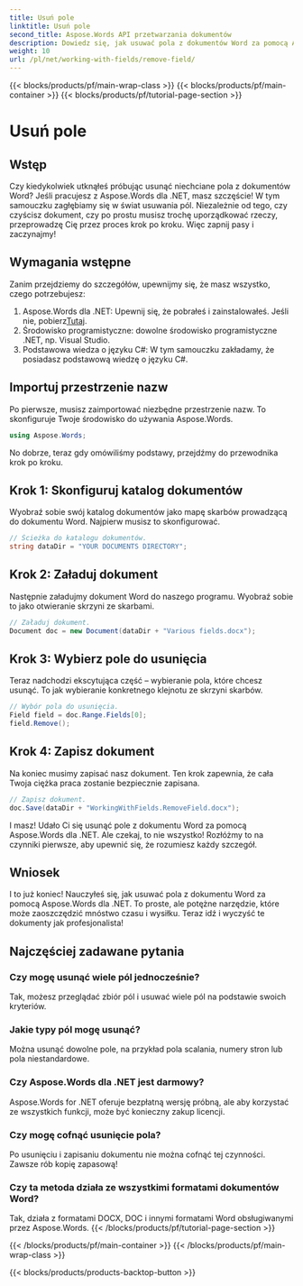 ```yaml
---
title: Usuń pole
linktitle: Usuń pole
second_title: Aspose.Words API przetwarzania dokumentów
description: Dowiedz się, jak usuwać pola z dokumentów Word za pomocą Aspose.Words dla .NET w tym szczegółowym przewodniku krok po kroku. Idealne dla deweloperów i zarządzania dokumentami.
weight: 10
url: /pl/net/working-with-fields/remove-field/
---
```


{{< blocks/products/pf/main-wrap-class >}}
{{< blocks/products/pf/main-container >}}
{{< blocks/products/pf/tutorial-page-section >}}

# Usuń pole

## Wstęp

Czy kiedykolwiek utknąłeś próbując usunąć niechciane pola z dokumentów Word? Jeśli pracujesz z Aspose.Words dla .NET, masz szczęście! W tym samouczku zagłębiamy się w świat usuwania pól. Niezależnie od tego, czy czyścisz dokument, czy po prostu musisz trochę uporządkować rzeczy, przeprowadzę Cię przez proces krok po kroku. Więc zapnij pasy i zaczynajmy!

## Wymagania wstępne

Zanim przejdziemy do szczegółów, upewnijmy się, że masz wszystko, czego potrzebujesz:

1.  Aspose.Words dla .NET: Upewnij się, że pobrałeś i zainstalowałeś. Jeśli nie, pobierz[Tutaj](https://releases.aspose.com/words/net/).
2. Środowisko programistyczne: dowolne środowisko programistyczne .NET, np. Visual Studio.
3. Podstawowa wiedza o języku C#: W tym samouczku zakładamy, że posiadasz podstawową wiedzę o języku C#.

## Importuj przestrzenie nazw

Po pierwsze, musisz zaimportować niezbędne przestrzenie nazw. To skonfiguruje Twoje środowisko do używania Aspose.Words.

```csharp
using Aspose.Words;
```

No dobrze, teraz gdy omówiliśmy podstawy, przejdźmy do przewodnika krok po kroku.

## Krok 1: Skonfiguruj katalog dokumentów

Wyobraź sobie swój katalog dokumentów jako mapę skarbów prowadzącą do dokumentu Word. Najpierw musisz to skonfigurować.

```csharp
// Ścieżka do katalogu dokumentów.
string dataDir = "YOUR DOCUMENTS DIRECTORY";
```

## Krok 2: Załaduj dokument

Następnie załadujmy dokument Word do naszego programu. Wyobraź sobie to jako otwieranie skrzyni ze skarbami.

```csharp
// Załaduj dokument.
Document doc = new Document(dataDir + "Various fields.docx");
```

## Krok 3: Wybierz pole do usunięcia

Teraz nadchodzi ekscytująca część – wybieranie pola, które chcesz usunąć. To jak wybieranie konkretnego klejnotu ze skrzyni skarbów.

```csharp
// Wybór pola do usunięcia.
Field field = doc.Range.Fields[0];
field.Remove();
```

## Krok 4: Zapisz dokument

Na koniec musimy zapisać nasz dokument. Ten krok zapewnia, że cała Twoja ciężka praca zostanie bezpiecznie zapisana.

```csharp
// Zapisz dokument.
doc.Save(dataDir + "WorkingWithFields.RemoveField.docx");
```

I masz! Udało Ci się usunąć pole z dokumentu Word za pomocą Aspose.Words dla .NET. Ale czekaj, to nie wszystko! Rozłóżmy to na czynniki pierwsze, aby upewnić się, że rozumiesz każdy szczegół.

## Wniosek

I to już koniec! Nauczyłeś się, jak usuwać pola z dokumentu Word za pomocą Aspose.Words dla .NET. To proste, ale potężne narzędzie, które może zaoszczędzić mnóstwo czasu i wysiłku. Teraz idź i wyczyść te dokumenty jak profesjonalista!

## Najczęściej zadawane pytania

### Czy mogę usunąć wiele pól jednocześnie?
Tak, możesz przeglądać zbiór pól i usuwać wiele pól na podstawie swoich kryteriów.

### Jakie typy pól mogę usunąć?
Można usunąć dowolne pole, na przykład pola scalania, numery stron lub pola niestandardowe.

### Czy Aspose.Words dla .NET jest darmowy?
Aspose.Words for .NET oferuje bezpłatną wersję próbną, ale aby korzystać ze wszystkich funkcji, może być konieczny zakup licencji.

### Czy mogę cofnąć usunięcie pola?
Po usunięciu i zapisaniu dokumentu nie można cofnąć tej czynności. Zawsze rób kopię zapasową!

### Czy ta metoda działa ze wszystkimi formatami dokumentów Word?
Tak, działa z formatami DOCX, DOC i innymi formatami Word obsługiwanymi przez Aspose.Words.
{{< /blocks/products/pf/tutorial-page-section >}}

{{< /blocks/products/pf/main-container >}}
{{< /blocks/products/pf/main-wrap-class >}}

{{< blocks/products/products-backtop-button >}}
